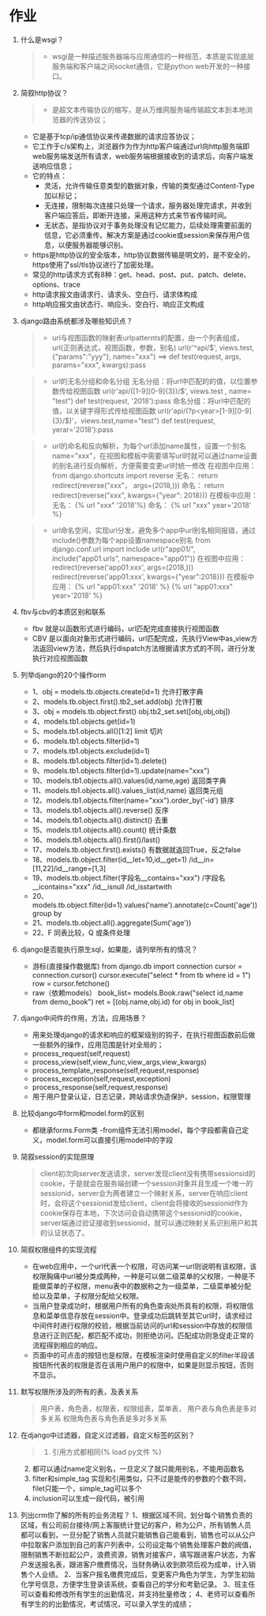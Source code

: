 # 作业
1. 什么是wsgi？

    >- wsgi是一种描述服务器端与应用通信的一种规范，本质是实现底层服务端和客户端之间socket通信，它是python web开发的一种接口。

2. 简叙http协议？

    >- 是超文本传输协议的缩写，是从万维网服务端传输超文本到本地浏览器的传送协议；
    - 它是基于tcp/ip通信协议来传递数据的请求应答协议；
    - 它工作于c/s架构上，浏览器作为作为http客户端通过url向http服务端即web服务端发送所有请求，web服务端根据接收到的请求后，向客户端发送响应信息；
    - 它的特点：
        * 灵活，允许传输任意类型的数据对象，传输的类型通过Content-Type加以标记；
        * 无连接，限制每次连接只处理一个请求，服务器处理完请求，并收到客户端应答后，即断开连接，采用这种方式来节省传输时间。
        * 无状态，是指协议对于事务处理没有记忆能力，后续处理需要前面的信息，它必须重传。解决方案是通过cookie或session来保存用户信息，以便服务器能够识别。
    - https是http协议的安全版本，http协议数据传输是明文的，是不安全的，https使用了ssl/tls协议进行了加密处理。
    - 常见的http请求方式有8种：get、head、post、put、patch、delete、options、trace
    - http请求报文由请求行、请求头、空白行、请求体构成
    - http响应报文由状态行、响应头、空白行、响应正文构成

3. django路由系统都涉及哪些知识点？

    >- url与视图函数的映射表urlpatternts的配置，由一个列表组成，url(正则表达式，视图函数，参数，别名)
        url(r'^api/$', views.test, {"params":"yyy"}, name="xxx")  ==> def test(request, args, params="xxx", kwargs):pass

    >- url的无名分组和命名分组
        无名分组：将url中匹配的的值，以位置参数传给视图函数 url(r'api/([1-9][0-9]{3})/$', views.test , name= "test")
                def test(request, '2018'):pass
        命名分组：将url中匹配的值，以关键字得形式传给视图函数 url(r'api/(?p<year>[1-9][0-9]{3}/$)'，views.test,name="test")
                def test(request, yerar='2018'):pass

    >- url的命名和反向解析，为每个url添加name属性，设置一个别名name="xxx"，在视图和模板中需要填写url时就可以通过name设置的别名进行反向解析，方便需要变更url时统一修改
        在视图中应用：from django.shortcuts import reverse
                    无名：  return redirect(reverse("xxx"， args=(2018,)))
                    命名：  return redirect(reverse("xxx", kwargs={"year": 2018}))
        在模板中应用：
                    无名： {% url "xxx" '2018'%}
                    命名： {% url "xxx" year='2018' %}

    >- url命名空间，实现url分发，避免多个app中url别名相同报错，通过include()参数为每个app设置namespace别名
        from django.conf.url import include
        url(r"app01/", include("app01.urls", namespace="app01"))
        在视图中应用：
            redirect(reverse('app01:xxx', args=(2018,)))
            redirect(reverse('app01:xxx', kwargs={"year":2018}))
        在模板中应用：
            {% url "app01:xxx" '2018' %}
            {% url "app01:xxx" year='2018' %}

4. fbv与cbv的本质区别和联系

    - fbv 就是以函数形式进行编码，url匹配完成直接执行视图函数
    - CBV 是以面向对象形式进行编码，url匹配完成，先执行View中as_view方法返回view方法，然后执行dispatch方法根据请求方式的不同，进行分发执行对应视图函数

5. 列举django的20个操作orm
    - 1、obj = models.tb.objects.create(id=1)             允许打散字典
    - 2、models.tb.object.first().tb2_set.add(obj)        允许打散
    - 3、obj = models.tb.object.first() obj.tb2_set.set([obj,obj,obj])
    - 4、models.tb1.objects.get(id=1)
    - 5、models.tb1.objects.all()[1:2]  limit 切片
    - 6、models.tb1.objects.filter(id=1)
    - 7、models.tb1.objects.exclude(id=1)
    - 8、models.tb1.objects.filter(id=1).delete()
    - 9、models.tb1.objects.filter(id=1).update(name="xxx")
    - 10、models.tb1.objects.all().values(id,name,age)    返回类字典
    - 11、models.tb1.objects.all().values_list(id,name)   返回类元组
    - 12、models.tb1.objects.filter(name="xxx").order_by('-id')  排序
    - 13、models.tb1.objects.all().reverse()  反序
    - 14、models.tb1.objects.all().distinct() 去重
    - 15、models.tb1.objects.all().count()  统计条数
    - 16、models.tb1.objects.all().first()/last()
    - 17、models.tb.object.first().exists()  有数据就返回True，反之false
    - 18、models.tb.object.filter(id__let=10,id__get=1)  /id__in=[11,22]/id__range=[1,3]
    - 19、models.tb.object.filter(字段名__contains="xxx") /字段名__icontains="xxx" /id__isnull /id_isstartwith
    - 20、models.tb.object.filter(id=1).values('name').annotate(c=Count('age'))  group by
    - 21、models.tb.object.all().aggregate(Sum('age'))
    - 22、F 同表比较，Q 或条件处理

6. django是否能执行原生sql，如果能，请列举所有的情况？
    - 游标(直接操作数据库)
        from django.db import connection
        cursor = connection.cursor()
        cursor.execute("select * from tb where id = 1")
        row = cursor.fetchone()
    - raw（依赖models）
        book_list= models.Book.raw("select id,name from demo_book")
        ret = [(obj.name,obj.id) for obj in book_list]

7. django中间件的作用，方法，应用场景？
    - 用来处理django的请求和响应的框架级别的钩子，在执行视图函数前后做一些额外的操作，应用范围是针对全局的；
    - process_request(self,request)
    - process_view(self,view_func,view_args,view_kwargs)
    - process_template_response(self,request,response)
    - process_exception(self,request,exception)
    - process_response(self,request,response)
    - 用于用户登录认证，日志记录，跨站请求伪造保护，session，权限管理

8. 比较django中form和model.form的区别
    - 都继承forms.Form类
    -from组件无法引用model，每个字段都需自己定义，model.form可以直接引用model中的字段

9.  简叙session的实现原理

    > client初次向server发送请求，server发现client没有携带sessionsid的cookie，于是就会在服务端创建一个session对象并且生成一个唯一的sessionid，server会为两者建立一个映射关系，server在响应client时，会将这个sessionid发给client，client会将接收的sessionid作为cookie保存在本地，下次访问会自动携带这个sessionid的cookie，server端通过验证接收到sessionid，就可以通过映射关系识别用户和其的认证状态了。

10. 简叙权限组件的实现流程
    - 在web应用中，一个url代表一个权限，可访问某一url则说明有该权限，该权限胸痛中url被分类成两种，一种是可以做二级菜单的父权限，一种是不能做菜单的子权限，menu表中的数据称之为一级菜单，二级菜单被分配给以及菜单，子权限分配给父权限。
    - 当用户登录成功时，根据用户所有的角色查询处所具有的权限，将权限信息和菜单信息存放在session中。登录成功后跳转至其它url时，请求经过中间件时进行权限的校验，根据当前访问的url和session中存放的权限信息进行正则匹配，都匹配不成功，则拒绝访问。匹配成功则急促走正常的流程得到相应的响应。
    - 页面中的可点击的按钮也是权限，在模板渲染时使用自定义的filter半段该按钮所代表的权限是否在该用户用户的权限中，如果是则显示按钮，否则不显示。

11. 默写权限所涉及的所有的表，及表关系

    >用户表，角色表，权限表，权限组表，菜单表，
    用户表与角色表是多对多关系
    权限角色表与角色表是多对多关系

12. 在django中过滤器，自定义过滤器，自定义标签的区别？

    >1. 引用方式都相同{% load py文件 %}
     2. 都可以通过name定义别名，一旦定义了就只能用别名，不能用函数名
     3. filter和simple_tag 实现和引用类似，只不过是能传的参数的个数不同，filet只能一个，simple_tag可以多个
     4. inclusion可以生成一段代码，被引用

13. 列出crm你了解的所有的业务流程？
    1、根据区域不同，划分每个销售负责的区域，有公司前台接待/网上客服统计登记的客户，称为公户，所有销售人员都可以看到，一旦分配了销售人员就只能销售自己能看到，销售也可以从公户中拉取客户添加到自己的客户列表中，公司设定每个销售处理客户数的阀值，限制销售不断拉起公户，浪费资源，销售对接客户，填写跟进客户状态，为客户发送报名表，跟进客户缴费情况，当财务确认收到款项后视为成单，计入销售个人业绩。
    2、当客户报名缴费完成后，变更客户角色为学生，为学生初始化学号信息，方便学生登录该系统，查看自己的学分和考勤记录。
    3、班主任可以查看和修改所有学生的出勤情况，并支持批量修改；
    4、老师可以查看所有学生的的出勤情况，考试情况，可以录入学生的成绩；
